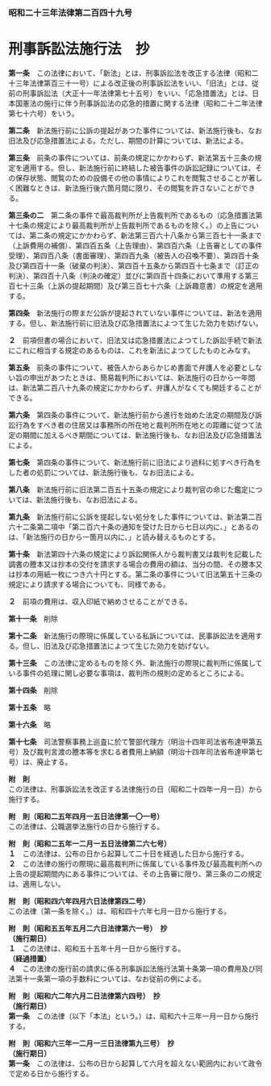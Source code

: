 ### 昭和二十三年法律第二百四十九号  
# 刑事訴訟法施行法　抄  
  
**第一条**　この法律において、「新法」とは、刑事訴訟法を改正する法律（昭和二十三年法律第百三十一号）による改正後の刑事訴訟法をいい、「旧法」とは、従前の刑事訴訟法（大正十一年法律第七十五号）をいい、「応急措置法」とは、日本国憲法の施行に伴う刑事訴訟法の応急的措置に関する法律（昭和二十二年法律第七十六号）をいう。  
  
**第二条**　新法施行前に公訴の提起があつた事件については、新法施行後も、なお旧法及び応急措置法による。ただし、期間の計算については、新法による。  
  
**第三条**　前条の事件については、前条の規定にかかわらず、新法第五十三条の規定を適用する。但し、新法施行前に終結した被告事件の訴訟記録については、その保存状態、閲覧のための設備その他の事情によりこれを閲覧させることが著しく困難なときは、新法施行後六箇月間に限り、その閲覧を許さないことができる。  
  
**第三条の二**　第二条の事件で最高裁判所が上告裁判所であるもの（応急措置法第十七条の規定により最高裁判所が上告裁判所であるものを除く。）の上告については、第二条の規定にかかわらず、新法第三百六十八条から第三百七十一条まで（上訴費用の補償）、第四百五条（上告理由）、第四百六条（上告審としての事件受理）、第四百八条（書面審理）、第四百九条（被告人の召喚不要）、第四百十条及び第四百十一条（破棄の判決）、第四百十五条から第四百十七条まで（訂正の判決）、第四百十八条（判決の確定）並びに第四百十四条において準用する第三百七十三条（上訴の提起期間）及び第三百七十六条（上訴趣意書）の規定を適用する。  
  
**第四条**　新法施行の際まだ公訴が提起されていない事件については、新法を適用する。但し、新法施行前に旧法及び応急措置法によつて生じた効力を妨げない。  
  
**２**　前項但書の場合において、旧法又は応急措置法によつてした訴訟手続で新法にこれに相当する規定のあるものは、これを新法によつてしたものとみなす。  
  
**第五条**　前条の事件について、被告人からあらかじめ書面で弁護人を必要としない旨の申出があつたときは、簡易裁判所においては、新法施行の日から一年間は、新法第二百八十九条の規定にかかわらず、弁護人がなくても開廷することができる。  
  
**第六条**　第四条の事件について、新法施行前から進行を始めた法定の期間及び訴訟行為をすべき者の住居又は事務所の所在地と裁判所所在地との距離に従つて法定の期間に加えるべき期間については、新法施行後も、なお旧法及び応急措置法による。  
  
**第七条**　第四条の事件について、新法施行前に旧法により過料に処すべき行為をした者の処罰については、新法施行後も、なお旧法による。  
  
**第八条**　新法施行前に旧法第二百五十五条の規定により裁判官の命じた鑑定については、新法施行後も、なお旧法による。  
  
**第九条**　新法施行前に公訴を提起しない処分をした事件については、新法第二百六十二条第二項中「第二百六十条の通知を受けた日から七日以内に、」とあるのは、「新法施行の日から一箇月以内に、」と読み替えるものとする。  
  
**第十条**　新法第四十六条の規定により訴訟関係人から裁判書又は裁判を記載した調書の謄本又は抄本の交付を請求する場合の費用の額は、当分の間、その謄本又は抄本の用紙一枚につき六十円とする。第二条の事件について旧法第五十三条の規定により請求する場合についても、同様である。  
  
**２**　前項の費用は、収入印紙で納めさせることができる。  
  
**第十一条**　削除  
  
**第十二条**　新法施行の際現に係属している私訴については、民事訴訟法を適用する。但し、旧法及び応急措置法によつて生じた効力を妨げない。  
  
**第十三条**　この法律に定めるものを除く外、新法施行の際現に裁判所に係属している事件の処理に関し必要な事項は、裁判所の規則の定めるところによる。  
  
**第十四条**　削除  
  
**第十五条**　略  
  
**第十六条**　略  
  
**第十七条**　司法警察事務上巡査に於て警部代理方（明治十四年司法省布達甲第五号）及び裁判言渡の謄本等を求むる者費用上納額（明治十四年司法省布達甲第七号）は、廃止する。  
  
**附　則**  
この法律は、刑事訴訟法を改正する法律施行の日（昭和二十四年一月一日）から施行する。  
  
**附　則（昭和二五年四月一五日法律第一〇一号）**  
この法律は、公職選挙法施行の日から施行する。  
  
**附　則（昭和二五年一二月一五日法律第二六七号）**  
**１**　この法律は、公布の日から起算して二十日を経過した日から施行する。  
**２**　この法律の施行の際現に最高裁判所に係属している事件及び最高裁判所への上告の提起期間内にある事件については、その上告審に限り、第三条の二の規定は、適用しない。  
  
**附　則（昭和四六年四月六日法律第四二号）**  
この法律（第一条を除く。）は、昭和四十六年七月一日から施行する。  
  
**附　則（昭和五五年五月二六日法律第六一号）　抄**  
**（施行期日）**  
**１**　この法律は、昭和五十五年十月一日から施行する。  
**（経過措置）**  
**４**　この法律の施行前の請求に係る刑事訴訟法施行法第十条第一項の費用及び同法第十一条第一項の手数料については、なお従前の例による。  
  
**附　則（昭和六二年六月二日法律第六四号）　抄**  
**（施行期日）**  
**第一条**　この法律（以下「本法」という。）は、昭和六十三年一月一日から施行する。  
  
**附　則（昭和六三年一二月一三日法律第九三号）　抄**  
**（施行期日）**  
**第一条**　この法律は、公布の日から起算して六月を超えない範囲内において政令で定める日から施行する。  
  
